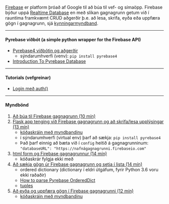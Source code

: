 [Firebase](https://firebase.google.com/) er platform þróað af Google til að búa til vef- og símaöpp.
Firebase býður uppá [Realtime Database](https://firebase.google.com/docs/database?authuser=0) en með slíkan gagnagrunn getum við í rauntíma framkvæmt CRUD aðgerðir þ.e. að lesa, skrifa, eyða eða uppfæra gögn í gagnagrunn, sjá [kynningarmyndband](https://youtu.be/U5aeM5dvUpA).
<br>

---

#### Pyrebase viðbót (a simple python wrapper for the Firebase API)

- [Pyrebase4 viðbótin og aðgerðir](https://github.com/nhorvath/Pyrebase4#database)
   - sýndarumhverfi (venv): `pip install pyrebase4`
- [Introduction To Pyrebase Database](https://dev.to/gogamic/introduction-to-pyrebase-database-2mif)

---

#### Tutorials (vefgreinar)

- [Login með auth()](https://parasmani300.medium.com/pyrebase-firebase-in-flask-d249a065e0df)

---

#### Myndbönd

1. [Að búa til Firebase gagnagrunn (10 mín)](https://youtu.be/6c27DhyWfQI)
1. [Flask app tenging við Firebase gagnagrunn og að skrifa/lesa upplýsingar (13 mín)](https://youtu.be/NDCar59xGRI)
   - [kóðaskráin með myndbandinu](/Firebase/app.py)
   - í sýndarumhverfi (virtual env) þarf að sækja: `pip install pyrebase4`
   - Það þarf einnig að bæta við í `config` heitið á gagnagrunninum:<br> `"databaseURL": "https://nafnágagnagrunni.firebaseio.com"`
1. [html form og Firebase gagnagrunnur (14 mín)](https://youtu.be/wyWal1sG6Ms)
   - kóðaskrár fylgja ekki með
1. [Að sækja gögn úr Firebase gagnagrunn og setja í lista (14 mín)](https://youtu.be/64ocVeKm194)
   - ordered dictionary (dictionary í eldri útgáfum, fyrir Python 3.6 voru ekki raðaðir) 
   - [How to parse Pyrebase OrderedDict](https://stackoverflow.com/questions/51976401/how-to-parse-pyrebase-ordereddict/51989082)
   - [tuples](https://realpython.com/python-lists-tuples/#python-tuples)
1. [Að eyða og uppfæra gögn í Firebase gagnagrunni (12 mín)]()
   - [kóðaskráin með myndbandinu](https://github.com/vefthroun/Namsefni/blob/main/6-Gagnagrunnur/Firebase/app2.py)

<!--
- [Firebase Real Time Database and Flask (27 mín)](https://www.youtube.com/watch?t=1&v=aojoWWMN1r0&feature=youtu.be)
-->
